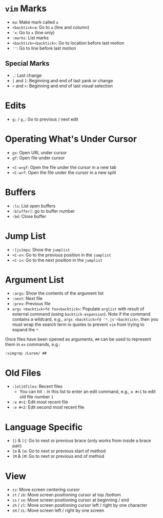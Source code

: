 # `vim` Marks

- `ma`: Make mark called `a`
- `<backtick>a`: Go to `a` (line and column)
- `'x`: Go to `x` (line only)
- `:marks`: List marks
- `<backtick><backtick>`: Go to location before last motion
- `''`: Go to line before last motion

## Special Marks

- `.`: Last change
- `[` and `]`: Beginning and end of last yank or change
- `<` and `>`: Beginning and end of last visual selection

# Edits

- `g;` / `g,`: Go to previous / next edit

# Operating What's Under Cursor

* `gx`: Open URL under cursor
* `gf`: Open file under cursor
- `<C-w>gf`:  Open the file under the cursor in a new tab
- `<C-w>f`:  Open the file under the cursor in a new split

# Buffers

- `:ls`: List open buffers
- `:b[uffer]`: go to buffer number 
- `:bd`: Close buffer

# Jump List

- `:[ju]mps`: Show the `jumplist`
- `<C-o>`: Go to the previous position in the `jumplist`
- `<C-i>`: Go to the next position in the `jumplist`

# Argument List

- `:args`: Show the contents of the argument list
- `:next`: Next file
- `:prev`: Previous file
- `args <backtick>fd foo<backtick>`: Populate `arglist` with result of external command (using `backtick-expansion`). Note if the command contains a wildcard, e.g., `args <backtick>fd '*.js'<backtick>`, then you must wrap the search term in quotes to prevent `vim` from trying to expand the `*`.

Once files have been opened as arguments, `##` can be used to represent them in `ex` commands, e.g.:

	:vimgrep /Lorem/ ##

# Old Files

- `:[ol]dfiles`: Recent files
    - You can hit `:` in this list to enter an edit command, e.g., `e #<1` to edit old file number `1`
- `:e #<1`: Edit most recent file
- `:e #<2`: Edit second most recent file

# Language Specific

- `]}` & `[{`: Go to next or previous brace (only works from inside a brace pair)
- `]m` & `[m`: Go to next or previous start of method
- `]M` & `[M`: Go to next or previous end of method

# View

- `zz`: Move screen centering cursor
- `zt` / `zb`: Move screen positioning cursor at top /bottom
- `zs` / `ze`: Move screen positioning cursor at beginning / end
- `zh` / `zl`: Move screen positioning cursor left / right by one character
- `zH` / `zL`: Move screen left / right by one screen

